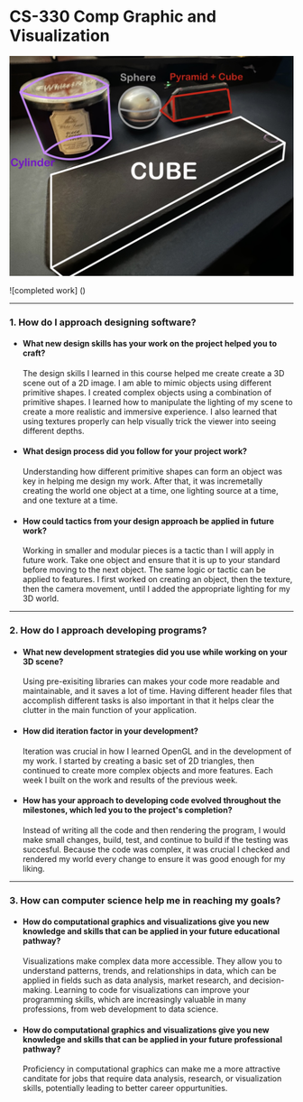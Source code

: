 # CS-330 Comp Graphic and Visualization

![design proposal](https://github.com/jivvydialani/CS-330/blob/main/IMG_0085%202.JPG)

![completed work] ()





----
### 1. How do I approach designing software?
  * #### What new design skills has your work on the project helped you to craft?
    The design skills I learned in this course helped me create create a 3D scene out of a 2D image. I am able to mimic objects using different primitive shapes. I created complex objects using a combination of primitive shapes. I learned how to manipulate the lighting of my scene to create a more realistic and immersive experience. I also learned that using textures properly can help visually trick the viewer into seeing different depths.
    
  * #### What design process did you follow for your project work?
    Understanding how different primitive shapes can form an object was key in helping me design my work. After that, it was incremetally creating the world one object at a time, one lighting source at a time, and one texture at a time.
    
  * #### How could tactics from your design approach be applied in future work?
    Working in smaller and modular pieces is a tactic than I will apply in future work. Take one object and ensure that it is up to your standard before moving to the next object. The same logic or tactic can be applied to features. I first worked on creating an object, then the texture, then the camera movement, until I added the appropriate lighting for my 3D world.

----
### 2. How do I approach developing programs?
  * #### What new development strategies did you use while working on your 3D scene?
    Using pre-exisiting libraries can makes your code more readable and maintainable, and it saves a lot of time. Having different header files that accomplish different tasks is also important in that it helps clear the clutter in the main function of your application.

  * #### How did iteration factor in your development?
    Iteration was crucial in how I learned OpenGL and in the development of my work. I started by creating a basic set of 2D triangles, then continued to create more complex objects and more features. Each week I built on the work and results of the previous week.
    
  * #### How has your approach to developing code evolved throughout the milestones, which led you to the project's completion?
    Instead of writing all the code and then rendering the program, I would make small changes, build, test, and continue to build if the testing was succesful. Because the code was complex, it was crucial I checked and rendered my world every change to ensure it was good enough for my liking.

----
### 3. How can computer science help me in reaching my goals?
  * #### How do computational graphics and visualizations give you new knowledge and skills that can be applied in your future educational pathway?
    Visualizations make complex data more accessible. They allow you to understand patterns, trends, and relationships in data, which can be applied in fields such as data analysis, market research, and decision-making. Learning to code for visualizations can improve your programming skills, which are increasingly valuable in many professions, from web development to data science.
    
  * #### How do computational graphics and visualizations give you new knowledge and skills that can be applied in your future professional pathway?
    Proficiency in computational graphics can make me a more attractive canditate for jobs that require data analysis, research, or visualization skills, potentially leading to better career oppurtunities. 
